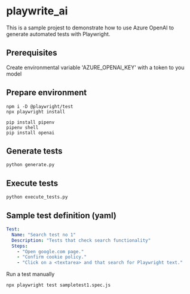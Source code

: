 # playwrite_ai
This is a sample projest to demonstrate how to use Azure OpenAI to generate automated tests with Playwright.

## Prerequisites
Create environmental variable 'AZURE_OPENAI_KEY' with a token to you model

## Prepare environment
```
npm i -D @playwright/test
npx playwright install   
```

```
pip install pipenv
pipenv shell   
pip install openai
```

## Generate tests
```
python generate.py
```


## Execute tests
```
python execute_tests.py
```

## Sample test definition (yaml)
```yaml
Test:
  Name: "Search test no 1"
  Description: "Tests that check search functionality"
  Steps:
    - "Open google.com page."
    - "Confirm cookie policy."
    - "Click on a <textarea> and that search for Playwright text."
```

Run a test manually
```
npx playwright test sampletest1.spec.js
```

